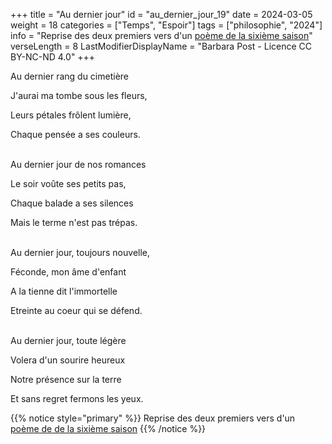 +++
title = "Au dernier jour"
id = "au_dernier_jour_19"
date = 2024-03-05
weight = 18
categories = ["Temps", "Espoir"]
tags = ["philosophie", "2024"]
info = "Reprise des deux premiers vers d'un [poème de la sixième saison](../6_sixieme_saison/fleurs_de_memoire)"
verseLength = 8
LastModifierDisplayName = "Barbara Post - Licence CC BY-NC-ND 4.0"
+++

Au dernier rang du cimetière

J'aurai ma tombe sous les fleurs,

Leurs pétales frôlent lumière,

Chaque pensée a ses couleurs.

 \
Au dernier jour de nos romances

Le soir voûte ses petits pas,

Chaque balade a ses silences

Mais le terme n'est pas trépas.

 \
Au dernier jour, toujours nouvelle,

Féconde, mon âme d'enfant

A la tienne dit l'immortelle

Etreinte au coeur qui se défend.

 \
Au dernier jour, toute légère

Volera d'un sourire heureux

Notre présence sur la terre

Et sans regret fermons les yeux.

{{% notice style="primary" %}}
Reprise des deux premiers vers d'un [poème de de la sixième saison](../6_sixieme_saison/fleurs_de_memoire)
{{% /notice %}}
